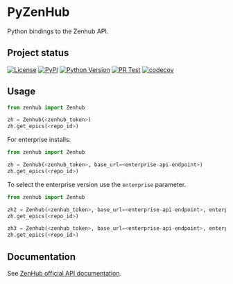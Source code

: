 # PyZenHub

Python bindings to the Zenhub API.

## Project status

[![License](https://img.shields.io/pypi/l/pyzenhub.svg?color=green)](https://github.com/goanpeca/pyzenhub/raw/main/LICENSE.txt)
[![PyPI](https://img.shields.io/pypi/v/pyzenhub.svg?color=green)](https://pypi.org/project/pyzenhub)
[![Python
Version](https://img.shields.io/pypi/pyversions/pyzenhub.svg?color=green)](https://python.org)
[![PR Test](https://github.com/goanpeca/pyzenhub/actions/workflows/test_pull_request.yml/badge.svg?branch=main)](https://github.com/goanpeca/pyzenhub/actions/workflows/test_pull_request.yml)
[![codecov](https://codecov.io/gh/goanpeca/pyzenhub/branch/main/graph/badge.svg?token=dcsjgl1sOi)](https://codecov.io/gh/goanpeca/pyzenhub)

## Usage

```python
from zenhub import Zenhub

zh = Zenhub(<zenhub_token>)
zh.get_epics(<repo_id>)
```

For enterprise installs:

```python
from zenhub import Zenhub

zh = Zenhub(<zenhub_token>, base_url=<enterprise-api-endpoint>)
zh.get_epics(<repo_id>)
```

To select the enterprise version use the `enterprise` parameter. 

```python
from zenhub import Zenhub

zh2 = Zenhub(<zenhub_token>, base_url=<enterprise-api-endpoint>, enterprise=2)
zh.get_epics(<repo_id>)

zh3 = Zenhub(<zenhub_token>, base_url=<enterprise-api-endpoint>, enterprise=3)
zh.get_epics(<repo_id>)
```

## Documentation

See [ZenHub official API documentation](https://github.com/ZenHubIO/API).
